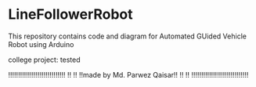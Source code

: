 # LineFollowerRobot
This repository contains code and diagram for Automated GUided Vehicle Robot using Arduino

college project: tested













!!!!!!!!!!!!!!!!!!!!!!!!!!!!!
!!                         !!
!!made by Md. Parwez Qaisar!!
!!                         !!
!!!!!!!!!!!!!!!!!!!!!!!!!!!!!